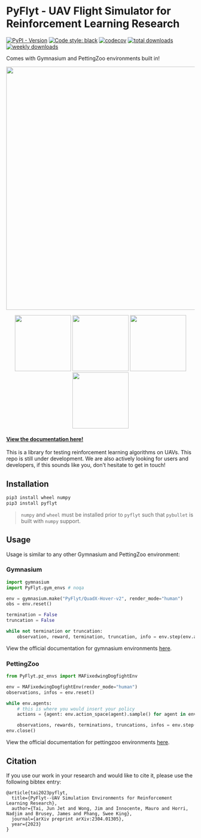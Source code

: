 # PyFlyt - UAV Flight Simulator for Reinforcement Learning Research

[![PyPI - Version](https://img.shields.io/pypi/v/PyFlyt.svg?logo=pypi&logoColor=FFE873)](https://img.shields.io/pypi/v/PyFlyt)
[![Code style: black](https://img.shields.io/badge/code%20style-black-000000.svg)](https://github.com/psf/black)
[![codecov](https://codecov.io/github/jjshoots/PyFlyt/graph/badge.svg?token=4RP08UIPIF)](https://codecov.io/github/jjshoots/PyFlyt)
[![total downloads](https://static.pepy.tech/personalized-badge/pyflyt?period=total&units=international_system&left_color=grey&right_color=green&left_text=total%20downloads)](https://pepy.tech/project/pyflyt)
[![weekly downloads](https://static.pepy.tech/personalized-badge/pyflyt?period=week&units=international_system&left_color=grey&right_color=green&left_text=weekly%20downloads)](https://pepy.tech/project/pyflyt)


Comes with Gymnasium and PettingZoo environments built in!

<p align="center">
    <img src="https://github.com/jjshoots/PyFlyt/blob/master/readme_assets/pyflyt_cover_photo.png?raw=true" width="650px"/>
</p>
<p align="center">
    <img src="https://github.com/jjshoots/PyFlyt/blob/master/readme_assets/fixedwing_waypoint.gif?raw=true" height="150px"/>
    <img src="https://github.com/jjshoots/PyFlyt/blob/master/readme_assets/fixedwing_dogfight.gif?raw=true" height="150px"/>
    <img src="https://github.com/jjshoots/PyFlyt/blob/master/readme_assets/quadx_pole_waypoint.gif?raw=true" height="150px"/>
    <img src="https://github.com/jjshoots/PyFlyt/blob/master/readme_assets/quadx_waypoint.gif?raw=true" height="150px"/>
</p>

#### [View the documentation here!](https://jjshoots.github.io/PyFlyt/documentation.html)

This is a library for testing reinforcement learning algorithms on UAVs.
This repo is still under development.
We are also actively looking for users and developers, if this sounds like you, don't hesitate to get in touch!

## Installation

```sh
pip3 install wheel numpy
pip3 install pyflyt
```

> `numpy` and `wheel` must be installed prior to `pyflyt` such that `pybullet` is built with `numpy` support.

## Usage

Usage is similar to any other Gymnasium and PettingZoo environment:

### Gymnasium

```python
import gymnasium
import PyFlyt.gym_envs # noqa

env = gymnasium.make("PyFlyt/QuadX-Hover-v2", render_mode="human")
obs = env.reset()

termination = False
truncation = False

while not termination or truncation:
    observation, reward, termination, truncation, info = env.step(env.action_space.sample())
```

View the official documentation for gymnasium environments [here](https://jjshoots.github.io/PyFlyt/documentation/gym_envs.html).

### PettingZoo

```python
from PyFlyt.pz_envs import MAFixedwingDogfightEnv

env = MAFixedwingDogfightEnv(render_mode="human")
observations, infos = env.reset()

while env.agents:
    # this is where you would insert your policy
    actions = {agent: env.action_space(agent).sample() for agent in env.agents}

    observations, rewards, terminations, truncations, infos = env.step(actions)
env.close()
```

View the official documentation for pettingzoo environments [here](https://jjshoots.github.io/PyFlyt/documentation/pz_envs.html).

## Citation

If you use our work in your research and would like to cite it, please use the following bibtex entry:

```
@article{tai2023pyflyt,
  title={PyFlyt--UAV Simulation Environments for Reinforcement Learning Research},
  author={Tai, Jun Jet and Wong, Jim and Innocente, Mauro and Horri, Nadjim and Brusey, James and Phang, Swee King},
  journal={arXiv preprint arXiv:2304.01305},
  year={2023}
}
```
